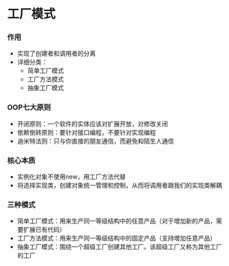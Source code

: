 # 工厂模式

### 作用

* 实现了创建者和调用者的分离
* 详细分类：
  * 简单工厂模式
  * 工厂方法模式
  * 抽象工厂模式



### OOP七大原则

* 开闭原则：一个软件的实体应该对扩展开放，对修改关闭
* 依赖倒转原则：要针对接口编程，不要针对实现编程
* 迪米特法则：只与你直接的朋友通信，而避免和陌生人通信



### 核心本质

* 实例化对象不使用new，用工厂方法代替
* 将选择实现类，创建对象统一管理和控制，从而将调用者跟我们的实现类解耦



### 三种模式

* 简单工厂模式：用来生产同一等级结构中的任意产品（对于增加新的产品，需要扩展已有代码）
* 工厂方法模式：用来生产同一等级结构中的固定产品（支持增加任意产品）
* 抽象工厂模式：围绕一个超级工厂创建其他工厂。该超级工厂又称为其他工厂的工厂